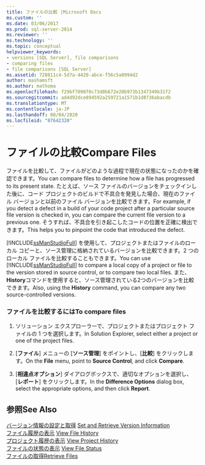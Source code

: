 ```yaml
---
title: ファイルの比較 |Microsoft Docs
ms.custom: ''
ms.date: 03/06/2017
ms.prod: sql-server-2014
ms.reviewer: ''
ms.technology: ''
ms.topic: conceptual
helpviewer_keywords:
- versions [SQL Server], file comparisons
- comparing files
- file comparisons [SQL Server]
ms.assetid: 728811c4-5d7a-4420-abce-f56c5a0994d2
author: mashamsft
ms.author: mathoma
ms.openlocfilehash: f29bf7098f0c73d0b672e20b973b1347349b31f2
ms.sourcegitcommit: ad4d92dce894592a259721a1571b1d8736abacdb
ms.translationtype: MT
ms.contentlocale: ja-JP
ms.lasthandoff: 08/04/2020
ms.locfileid: "87642320"
---
```

# <a name="compare-files"></a><span data-ttu-id="7a6e0-102">ファイルの比較</span><span class="sxs-lookup"><span data-stu-id="7a6e0-102">Compare Files</span></span>
  <span data-ttu-id="7a6e0-103">ファイルを比較して、ファイルがどのような過程で現在の状態になったのかを確認できます。</span><span class="sxs-lookup"><span data-stu-id="7a6e0-103">You can compare files to determine how a file has progressed to its present state.</span></span> <span data-ttu-id="7a6e0-104">たとえば、ソース ファイルのバージョンをチェックインした後に、コード プロジェクトのビルドで不具合を発見した場合、現在のファイル バージョンと以前のファイル バージョンを比較できます。</span><span class="sxs-lookup"><span data-stu-id="7a6e0-104">For example, if you detect a defect in a build of your code project after a particular source file version is checked in, you can compare the current file version to a previous one.</span></span> <span data-ttu-id="7a6e0-105">そうすれば、不具合を引き起こしたコードの位置を正確に検出できます。</span><span class="sxs-lookup"><span data-stu-id="7a6e0-105">This helps you to pinpoint the code that introduced the defect.</span></span>  
  
 <span data-ttu-id="7a6e0-106">[!INCLUDE[ssManStudioFull](../includes/ssmanstudiofull-md.md)] を使用して、プロジェクトまたはファイルのローカル コピーと、ソース管理に格納されているバージョンを比較できます。2 つのローカル ファイルを比較することもできます。</span><span class="sxs-lookup"><span data-stu-id="7a6e0-106">You can use [!INCLUDE[ssManStudioFull](../includes/ssmanstudiofull-md.md)] to compare a local copy of a project or file to the version stored in source control, or to compare two local files.</span></span> <span data-ttu-id="7a6e0-107">また、 **History**コマンドを使用すると、ソース管理されている2つのバージョンを比較できます。</span><span class="sxs-lookup"><span data-stu-id="7a6e0-107">Also, using the **History** command, you can compare any two source-controlled versions.</span></span>  
  
### <a name="to-compare-files"></a><span data-ttu-id="7a6e0-108">ファイルを比較するには</span><span class="sxs-lookup"><span data-stu-id="7a6e0-108">To compare files</span></span>  
  
1.  <span data-ttu-id="7a6e0-109">ソリューション エクスプローラーで、プロジェクトまたはプロジェクト ファイルの 1 つを選択します。</span><span class="sxs-lookup"><span data-stu-id="7a6e0-109">In Solution Explorer, select either a project or one of the project files.</span></span>  
  
2.  <span data-ttu-id="7a6e0-110">[**ファイル**] メニューの [**ソース管理**] をポイントし、[**比較**] をクリックします。</span><span class="sxs-lookup"><span data-stu-id="7a6e0-110">On the **File** menu, point to **Source Control**, and click **Compare**.</span></span>  
  
3.  <span data-ttu-id="7a6e0-111">[**相違点オプション**] ダイアログボックスで、適切なオプションを選択し、[**レポート**] をクリックします。</span><span class="sxs-lookup"><span data-stu-id="7a6e0-111">In the **Difference Options** dialog box, select the appropriate options, and then click **Report**.</span></span>  
  
## <a name="see-also"></a><span data-ttu-id="7a6e0-112">参照</span><span class="sxs-lookup"><span data-stu-id="7a6e0-112">See Also</span></span>  
 <span data-ttu-id="7a6e0-113">[バージョン情報の設定と取得](../../2014/database-engine/set-and-retrieve-version-information.md) </span><span class="sxs-lookup"><span data-stu-id="7a6e0-113">[Set and Retrieve Version Information](../../2014/database-engine/set-and-retrieve-version-information.md) </span></span>  
 <span data-ttu-id="7a6e0-114">[ファイル履歴の表示](../../2014/database-engine/view-file-history.md) </span><span class="sxs-lookup"><span data-stu-id="7a6e0-114">[View File History](../../2014/database-engine/view-file-history.md) </span></span>  
 <span data-ttu-id="7a6e0-115">[プロジェクト履歴の表示](../../2014/database-engine/view-project-history.md) </span><span class="sxs-lookup"><span data-stu-id="7a6e0-115">[View Project History](../../2014/database-engine/view-project-history.md) </span></span>  
 <span data-ttu-id="7a6e0-116">[ファイルの状態の表示](../../2014/database-engine/view-file-status.md) </span><span class="sxs-lookup"><span data-stu-id="7a6e0-116">[View File Status](../../2014/database-engine/view-file-status.md) </span></span>  
 [<span data-ttu-id="7a6e0-117">ファイルの取得</span><span class="sxs-lookup"><span data-stu-id="7a6e0-117">Retrieve Files</span></span>](../../2014/database-engine/retrieve-files.md)  
  
  
